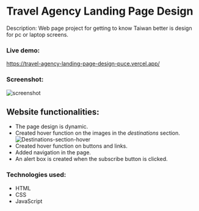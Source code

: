 # Travel Agency Landing Page Design
Description: Web page project for getting to know Taiwan better is design for pc or laptop screens.
### Live demo:
https://travel-agency-landing-page-design-puce.vercel.app/
### Screenshot:
![screenshot](https://user-images.githubusercontent.com/87233307/222387365-cbd3a2d0-5a6e-4dbb-9d24-3f9d7528eddf.png)
## Website functionalities:
- The page design is dynamic.
- Created hover function on the images in the _destinations_ section.
![Destinations-section-hover](https://user-images.githubusercontent.com/87233307/222389767-6aea6a81-4312-4d9a-bd7d-09953bd5c2fb.png)
- Created hover function on buttons and links.
- Added navigation in the page.
- An alert box is created when the subscribe button is clicked.
### Technologies used:
- HTML
- CSS
- JavaScript
